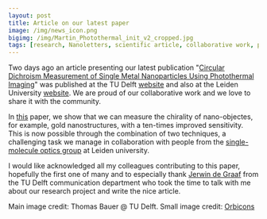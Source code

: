```yaml
---
layout: post
title: Article on our latest paper
image: /img/news_icon.png
bigimg: /img/Martin_Photothermal_init_v2_cropped.jpg
tags: [research, Nanoletters, scientific article, collaborative work, physics, chirality]
---
```


Two days ago an article presenting our latest publication "[Circular Dichroism Measurement of Single Metal Nanoparticles Using Photothermal Imaging](https://pubs.acs.org/doi/10.1021/acs.nanolett.9b03853)" was published at the TU Delft [website](https://www.tudelft.nl/en/powerweb/tnw/combined-technique-measures-nanostructures-ten-times-better-than-before/) and also at the Leiden University [website](https://www.universiteitleiden.nl/en/news/2019/12/combined-technique-measures-nanostructures-ten-times-better-than-before). We are proud of our collaborative work and we love to share it with the community. 

In [this](https://pubs.acs.org/doi/10.1021/acs.nanolett.9b03853) paper, we show that we can measure the chirality of nano-objectes, for example, gold nanostructures, with a ten-times improved sensitivity. This is now possible through the combination of two techniques, a challenging task we manage in collaboration with people from the [single-molecule optics group](https://www.single-molecule.nl/) at Leiden university.

I would like acknowledged all my colleagues contributing to this paper, hopefully the first one of many and to especially thank [Jerwin de Graaf](https://www.tudelft.nl/staff/j.n.degraaf/?no_cache=1) from the TU Delft communication department who took the time to talk with me about our research project and write the nice article.

Main image credit: Thomas Bauer @ TU Delft.
Small image credit: [Orbicons](https://www.iconfinder.com/families/orbicons) 


 

 